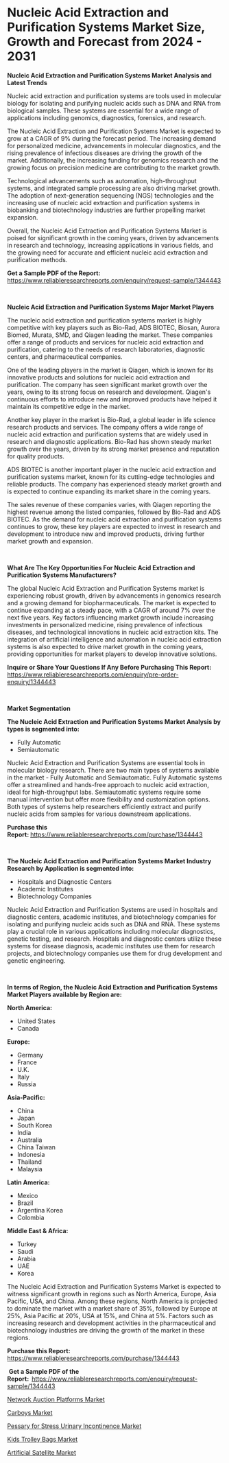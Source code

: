 <p><h1>Nucleic Acid Extraction and Purification Systems Market Size, Growth and Forecast from 2024 - 2031</h1></p><p><strong>Nucleic Acid Extraction and Purification Systems Market Analysis and Latest Trends</strong></p>
<p><p>Nucleic acid extraction and purification systems are tools used in molecular biology for isolating and purifying nucleic acids such as DNA and RNA from biological samples. These systems are essential for a wide range of applications including genomics, diagnostics, forensics, and research.</p><p>The Nucleic Acid Extraction and Purification Systems Market is expected to grow at a CAGR of 9% during the forecast period. The increasing demand for personalized medicine, advancements in molecular diagnostics, and the rising prevalence of infectious diseases are driving the growth of the market. Additionally, the increasing funding for genomics research and the growing focus on precision medicine are contributing to the market growth.</p><p>Technological advancements such as automation, high-throughput systems, and integrated sample processing are also driving market growth. The adoption of next-generation sequencing (NGS) technologies and the increasing use of nucleic acid extraction and purification systems in biobanking and biotechnology industries are further propelling market expansion.</p><p>Overall, the Nucleic Acid Extraction and Purification Systems Market is poised for significant growth in the coming years, driven by advancements in research and technology, increasing applications in various fields, and the growing need for accurate and efficient nucleic acid extraction and purification methods.</p></p>
<p><strong>Get a Sample PDF of the Report:&nbsp;</strong> <a href="https://www.reliableresearchreports.com/enquiry/request-sample/1344443">https://www.reliableresearchreports.com/enquiry/request-sample/1344443</a></p>
<p>&nbsp;</p>
<p><strong>Nucleic Acid Extraction and Purification Systems Major Market Players</strong></p>
<p><p>The nucleic acid extraction and purification systems market is highly competitive with key players such as Bio-Rad, ADS BIOTEC, Biosan, Aurora Biomed, Murata, SMD, and Qiagen leading the market. These companies offer a range of products and services for nucleic acid extraction and purification, catering to the needs of research laboratories, diagnostic centers, and pharmaceutical companies.</p><p>One of the leading players in the market is Qiagen, which is known for its innovative products and solutions for nucleic acid extraction and purification. The company has seen significant market growth over the years, owing to its strong focus on research and development. Qiagen's continuous efforts to introduce new and improved products have helped it maintain its competitive edge in the market.</p><p>Another key player in the market is Bio-Rad, a global leader in life science research products and services. The company offers a wide range of nucleic acid extraction and purification systems that are widely used in research and diagnostic applications. Bio-Rad has shown steady market growth over the years, driven by its strong market presence and reputation for quality products.</p><p>ADS BIOTEC is another important player in the nucleic acid extraction and purification systems market, known for its cutting-edge technologies and reliable products. The company has experienced steady market growth and is expected to continue expanding its market share in the coming years.</p><p>The sales revenue of these companies varies, with Qiagen reporting the highest revenue among the listed companies, followed by Bio-Rad and ADS BIOTEC. As the demand for nucleic acid extraction and purification systems continues to grow, these key players are expected to invest in research and development to introduce new and improved products, driving further market growth and expansion.</p></p>
<p>&nbsp;</p>
<p><strong>What Are The Key Opportunities For Nucleic Acid Extraction and Purification Systems Manufacturers?</strong></p>
<p><p>The global Nucleic Acid Extraction and Purification Systems market is experiencing robust growth, driven by advancements in genomics research and a growing demand for biopharmaceuticals. The market is expected to continue expanding at a steady pace, with a CAGR of around 7% over the next five years. Key factors influencing market growth include increasing investments in personalized medicine, rising prevalence of infectious diseases, and technological innovations in nucleic acid extraction kits. The integration of artificial intelligence and automation in nucleic acid extraction systems is also expected to drive market growth in the coming years, providing opportunities for market players to develop innovative solutions.</p></p>
<p><strong>Inquire or Share Your Questions If Any Before Purchasing This Report:</strong> <a href="https://www.reliableresearchreports.com/enquiry/pre-order-enquiry/1344443">https://www.reliableresearchreports.com/enquiry/pre-order-enquiry/1344443</a></p>
<p>&nbsp;</p>
<p><strong>Market Segmentation</strong></p>
<p><strong>The Nucleic Acid Extraction and Purification Systems Market Analysis by types is segmented into:</strong></p>
<p><ul><li>Fully Automatic</li><li>Semiautomatic</li></ul></p>
<p><p>Nucleic Acid Extraction and Purification Systems are essential tools in molecular biology research. There are two main types of systems available in the market - Fully Automatic and Semiautomatic. Fully Automatic systems offer a streamlined and hands-free approach to nucleic acid extraction, ideal for high-throughput labs. Semiautomatic systems require some manual intervention but offer more flexibility and customization options. Both types of systems help researchers efficiently extract and purify nucleic acids from samples for various downstream applications.</p></p>
<p><strong>Purchase this Report:&nbsp;</strong><a href="https://www.reliableresearchreports.com/purchase/1344443">https://www.reliableresearchreports.com/purchase/1344443</a></p>
<p>&nbsp;</p>
<p><strong>The Nucleic Acid Extraction and Purification Systems Market Industry Research by Application is segmented into:</strong></p>
<p><ul><li>Hospitals and Diagnostic Centers</li><li>Academic Institutes</li><li>Biotechnology Companies</li></ul></p>
<p><p>Nucleic Acid Extraction and Purification Systems are used in hospitals and diagnostic centers, academic institutes, and biotechnology companies for isolating and purifying nucleic acids such as DNA and RNA. These systems play a crucial role in various applications including molecular diagnostics, genetic testing, and research. Hospitals and diagnostic centers utilize these systems for disease diagnosis, academic institutes use them for research projects, and biotechnology companies use them for drug development and genetic engineering.</p></p>
<p>&nbsp;</p>
<p><strong>In terms of Region, the Nucleic Acid Extraction and Purification Systems Market Players available by Region are:</strong></p>
<p>
    <p> <strong> North America: </strong>
        <ul>
            <li>United States</li>
            <li>Canada</li>
        </ul>
        </p> 
    <p> <strong> Europe: </strong>
        <ul>
            <li>Germany</li>
            <li>France</li>
            <li>U.K.</li>
            <li>Italy</li>
            <li>Russia</li>
        </ul>
        </p> 
    <p> <strong> Asia-Pacific: </strong>
        <ul>
            <li>China</li>
            <li>Japan</li>
            <li>South Korea</li>
            <li>India</li>
            <li>Australia</li>
            <li>China Taiwan</li>
            <li>Indonesia</li>
            <li>Thailand</li>
            <li>Malaysia</li>
        </ul>
        </p> 
    <p> <strong> Latin America: </strong>
        <ul>
            <li>Mexico</li>
            <li>Brazil</li>
            <li>Argentina Korea</li>
            <li>Colombia</li>
        </ul>
        </p> 
    <p> <strong> Middle East & Africa: </strong>
        <ul>
            <li>Turkey</li>
            <li>Saudi</li>
            <li>Arabia</li>
            <li>UAE</li>
            <li>Korea</li>
        </ul>
    </p>
    </p>
<p><p>The Nucleic Acid Extraction and Purification Systems Market is expected to witness significant growth in regions such as North America, Europe, Asia Pacific, USA, and China. Among these regions, North America is projected to dominate the market with a market share of 35%, followed by Europe at 25%, Asia Pacific at 20%, USA at 15%, and China at 5%. Factors such as increasing research and development activities in the pharmaceutical and biotechnology industries are driving the growth of the market in these regions.</p></p>
<p><strong>Purchase this Report: </strong><a href="https://www.reliableresearchreports.com/purchase/1344443">https://www.reliableresearchreports.com/purchase/1344443</a></p>
<p>&nbsp;<strong>Get a Sample PDF of the Report:&nbsp;&nbsp;</strong><a href="https://www.reliableresearchreports.com/enquiry/request-sample/1344443">https://www.reliableresearchreports.com/enquiry/request-sample/1344443</a></p>
<p><strong></strong></p>
<p><p><a href="https://github.com/mauripalmi/Market-Research-Report-List-2/blob/main/network-auction-platforms-market.md">Network Auction Platforms Market</a></p><p><a href="https://medium.com/@andrewbradley1965/carboys-market-the-key-to-successful-business-strategy-forecast-till-2031-9c4bb5ea8746">Carboys Market</a></p><p><a href="https://medium.com/p/b566e7966b7e/edit">Pessary for Stress Urinary Incontinence Market</a></p><p><a href="https://github.com/gulaimolin/Market-Research-Report-List-3/blob/main/kids-trolley-bags-market.md">Kids Trolley Bags Market</a></p><p><a href="https://medium.com/@andrewbradley1965/artificial-satellite-market-share-evolution-and-market-growth-trends-2024-2031-20edce7933ee">Artificial Satellite Market</a></p></p>